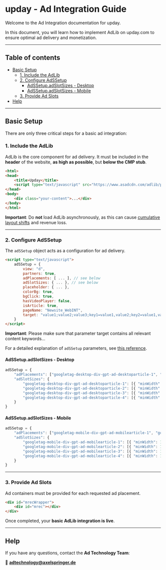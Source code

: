 # upday - Ad Integration Guide

Welcome to the Ad Integration documentation for upday.

In this document, you will learn how to implement AdLib on upday.com to ensure optimal ad delivery and monetization.

---

## Table of contents

- [Basic Setup](#basic-setup)
   - [1. Include the AdLib](#1-include-the-adlib)
   - [2. Configure AdSSetup](#2-configure-adssetup)
      - [AdSSetup.adSlotSizes - Desktop](#adssetupadslotsizes---desktop)
      - [AdSSetup.adSlotSizes - Mobile](#adssetupadslotsizes---mobile)
   - [3. Provide Ad Slots](#3-provide-ad-slots)
- [Help](#help)

---

## Basic Setup

There are only three critical steps for a basic ad integration:

### 1. Include the AdLib

AdLib is the core component for ad delivery. It must be included in the **header** of the website, **as high as possible**, but **below the CMP stub**.

```html
<html>
<head>
    <title>Upday</title>
    <script type="text/javascript" src="https://www.asadcdn.com/adlib/pages/upday.js"></script>
</head>
<body>
    <div class="your-content">...</div>
</body>
</html>
```

**Important**: Do **not** load AdLib asynchronously, as this can cause [cumulative layout shifts](https://github.com/spring-media/adsolutions-implementationReference/blob/master/cumulative-layout-shift.md) and revenue loss.

---

### 2. Configure AdSSetup

The `adSSetup` object acts as a configuration for ad delivery.

```html
<script type="text/javascript">
    adSSetup = {
        view: "d",
        partners: true,
        adPlacements: [ ... ], // see below
        adSlotSizes: { ... }, // see below
        placeholder: { ... },
        colorBg: true,
        bgClick: true,
        hasVideoPlayer: false,
        isArticle: true,
        pageName: "Newsite_WebINT",
        target: "value1;value2;value3;key1=value1,value2;key2=value1,value2;" // important: set context relevant values and key-values here; should be specific for every article
    }
</script>
```

**Important**: Please make sure that parameter target contains all relevant content keywords...

For a detailed explanation of `adSSetup` parameters, see [this reference](https://github.com/spring-media/adsolutions-implementationReference/blob/master/general/adSSetup-in-detail.md).

#### AdSSetup.adSlotSizes - Desktop

```javascript
adSSetup = {
    "adPlacements": ["googletag-desktop-div-gpt-ad-desktoparticle-1", "googletag-desktop-div-gpt-ad-desktoparticle-2", "googletag-desktop-div-gpt-ad-desktoparticle-3", "googletag-desktop-div-gpt-ad-desktoparticle-4"],
    "adSlotSizes": {
        "googletag-desktop-div-gpt-ad-desktoparticle-1": [{ "minWidth": 1, "sizes": [[300,600], [300,300], [300,250]], [300,75]], [320,160], [320,75], [320,50] }],
        "googletag-desktop-div-gpt-ad-desktoparticle-2": [{ "minWidth": 1, "sizes": [[300,600], [300,300], [300,250]], [300,75]], [320,160], [320,75], [320,50] }],
        "googletag-desktop-div-gpt-ad-desktoparticle-3": [{ "minWidth": 1, "sizes": [[300,600], [300,300], [300,250]], [300,75]], [320,160], [320,75], [320,50] }],
        "googletag-desktop-div-gpt-ad-desktoparticle-4": [{ "minWidth": 1, "sizes": [[300,600], [300,300], [300,250]], [300,75]], [320,160], [320,75], [320,50] }]
    }
}
```

#### AdSSetup.adSlotSizes - Mobile

```javascript
adSSetup = {
    "adPlacements": ["googletag-mobile-div-gpt-ad-mobilearticle-1", "googletag-mobile-div-gpt-ad-mobilearticle-2", "googletag-mobile-div-gpt-ad-mobilearticle-3", "googletag-mobile-div-gpt-ad-mobilearticle-4"],
    "adSlotSizes": {
        "googletag-mobile-div-gpt-ad-mobilearticle-1": [{ "minWidth": 1, "sizes": [[300,600], [300,300], [300,250]], [300,75]], [320,160], [320,75], [320,50] }],
        "googletag-mobile-div-gpt-ad-mobilearticle-2": [{ "minWidth": 1, "sizes": [[300,600], [300,300], [300,250]], [300,75]], [320,160], [320,75], [320,50] }],
        "googletag-mobile-div-gpt-ad-mobilearticle-3": [{ "minWidth": 1, "sizes": [[300,600], [300,300], [300,250]], [300,75]], [320,160], [320,75], [320,50] }],
        "googletag-mobile-div-gpt-ad-mobilearticle-4": [{ "minWidth": 1, "sizes": [[300,600], [300,300], [300,250]], [300,75]], [320,160], [320,75], [320,50] }]
    }
}
```

---

### 3. Provide Ad Slots

Ad containers must be provided for each requested ad placement.

```html
<div id="mrecWrapper">
    <div id="mrec"></div>
</div>
```

Once completed, your **basic AdLib integration is live**.

---

## Help

If you have any questions, contact the **Ad Technology Team**:

📧 **adtechnology@axelspringer.de**
